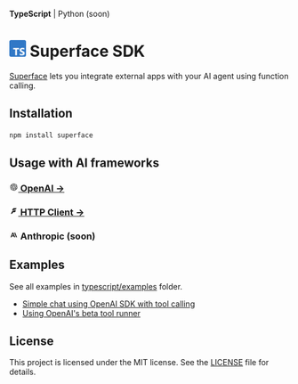 **TypeScript** | Python (soon)

# <img src="https://github.com/superfaceai/sdk/raw/main/docs/logos/typescript.png" alt="TypeScript" width="30" height="30" /> Superface SDK

[Superface](https://superface.ai) lets you integrate external apps with your AI agent using function calling.

## Installation

```sh
npm install superface
```

## Usage with AI frameworks

### [<img src="https://github.com/superfaceai/sdk/raw/main/docs/logos/openai.png" alt="OpenAI" width="16" height="16"> OpenAI →](./src/openai/)

### [<img src="https://github.com/superfaceai/sdk/raw/main/docs/logos/superface.png" alt="Superface" width="16" height="16"> HTTP Client →](./src/client/)

### <img src="https://github.com/superfaceai/sdk/raw/main/docs/logos/anthropic.png" alt="Anthropic" width="16" height="16"> Anthropic (soon)

## Examples

See all examples in [typescript/examples](./examples) folder.

- [Simple chat using OpenAI SDK with tool calling](./examples/openai/handle-tool-calls/)
- [Using OpenAI's beta tool runner](./examples/openai/beta-automated-function-calls/)

## License

This project is licensed under the MIT license. See the [LICENSE](../LICENSE) file for details.